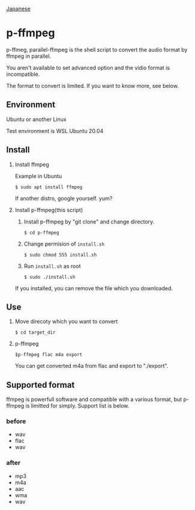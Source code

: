 [Japanese](./readme.md)
# p-ffmpeg

p-ffmeg, parallel-ffmpeg is the shell script to convert the audio format by ffmpeg in parallel.

You aren't available to set advanced option and the vidio format is incompatible.

The format to convert is limited. If you want to know more, see below.

## Environment
Ubuntu or another Linux

Test environment is WSL Ubuntu 20.04

## Install

1. Install ffmpeg

	Example in Ubuntu
	```
	$ sudo apt install ffmpeg
	```
	If another distro, google yourself. yum?

2. Install p-ffmpeg(this script)
	1. Install p-ffmpeg by "git clone" and change directory.
		```
		$ cd p-ffmpeg
		```

	2. Change permision of `install.sh`
		```
		$ sudo chmod 555 install.sh
		```

	3. Run `install.sh` as root
		```
		$ sudo ./install.sh
		```
	
	If you installed, you can remove the file which you downloaded.

## Use

1. Move direcoty which you want to convert
	```
	$ cd target_dir
	```

2. p-ffmpeg
	```
	$p-ffmpeg flac m4a export
	```
	You can get converted m4a from flac and export to "./export".

## Supported format

ffmpeg is powerfull software and compatible with a various format, but p-ffmpeg is limitted for simply.
Support list is below.

### before
- wav
- flac
- wav

### after
- mp3
- m4a
- aac
- wma
- wav


